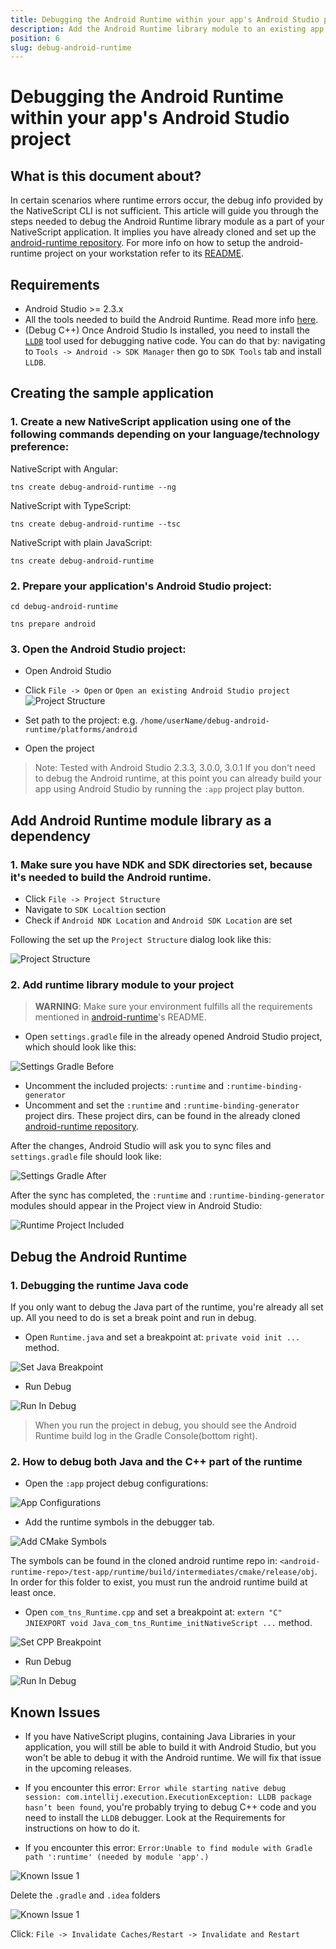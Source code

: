 ```yaml
---
title: Debugging the Android Runtime within your app's Android Studio project
description: Add the Android Runtime library module to an existing app
position: 6
slug: debug-android-runtime
---
```


# Debugging the Android Runtime within your app's Android Studio project

## What is this document about?

In certain scenarios where runtime errors occur, the debug info provided by the NativeScript CLI is not sufficient. This article will guide you through the steps needed to debug the Android Runtime library module as a part of your NativeScript application. It implies you have already cloned and set up the [android-runtime repository](https://github.com/NativeScript/android-runtime). For more info on how to setup the android-runtime project on your workstation refer to its [README](https://github.com/NativeScript/android-runtime/blob/master/README.md).

## Requirements

* Android Studio >= 2.3.x
* All the tools needed to build the Android Runtime. Read more info [here](https://github.com/NativeScript/android-runtime#build-prerequisites).
* (Debug C++) Once Android Studio Is installed, you need to install the [`LLDB`](https://lldb.llvm.org/) tool used for debugging native code. You can do that by: navigating to `Tools -> Android -> SDK Manager` then go to `SDK Tools` tab and install `LLDB`.

## Creating the sample application

### 1. Create a new NativeScript application using one of the following commands depending on your language/technology preference:

NativeScript with Angular:

`tns create debug-android-runtime --ng`

NativeScript with TypeScript:

`tns create debug-android-runtime --tsc`

NativeScript with plain JavaScript:

`tns create debug-android-runtime`

### 2. Prepare your application's Android Studio project:

`cd debug-android-runtime`

`tns prepare android`

### 3. Open the Android Studio project:

* Open Android Studio
* Click `File -> Open` or `Open an existing Android Studio project`
![Project Structure](open-as-project.png)

* Set path to the project: e.g. `/home/userName/debug-android-runtime/platforms/android`
* Open the project

> Note: Tested with Android Studio 2.3.3, 3.0.0, 3.0.1
> If you don't need to debug the Android runtime, at this point you can already build your app using Android Studio by running the `:app` project play button.

## Add Android Runtime module library as a dependency

### 1. Make sure you have NDK and SDK directories set, because it's needed to build the Android runtime.

* Click `File -> Project Structure`
* Navigate to `SDK Localtion` section
* Check if `Android NDK Location` and `Android SDK Location` are set

Following the set up the `Project Structure` dialog look like this:

![Project Structure](project-structure-window.png)

### 2. Add runtime library module to your project

> **WARNING**: Make sure your environment fulfills all the requirements mentioned in [android-runtime](https://github.com/NativeScript/android-runtime)'s README.

* Open `settings.gradle` file in the already opened Android Studio project, which should look like this:

![Settings Gradle Before](settings-gradle-before.png)

* Uncomment the included projects: `:runtime` and `:runtime-binding-generator`
* Uncomment and set the `:runtime` and `:runtime-binding-generator` project dirs. These project dirs, can be found in the already cloned [android-runtime repository](https://github.com/NativeScript/android-runtime).

After the changes, Android Studio will ask you to sync files and `settings.gradle` file should look like:

![Settings Gradle After](settings-gradle-after.png)

After the sync has completed, the `:runtime` and `:runtime-binding-generator` modules should appear in the Project view in Android Studio:

![Runtime Project Included](runtime-project-shown.png)

## Debug the Android Runtime

### 1. Debugging the runtime Java code

If you only want to debug the Java part of the runtime, you're already all set up. All you need to do is set a break point and run in debug.

* Open `Runtime.java` and set a breakpoint at: `private void init ...` method.

![Set Java Breakpoint](set-java-runtime-breakpoint.png)

* Run Debug

![Run In Debug](hit-debug.png)

> When you run the project in debug, you should see the Android Runtime build log in the Gradle Console(bottom right).

### 2. How to debug both Java and the C++ part of the runtime

* Open the `:app` project debug configurations:

![App Configurations](app-edit-configurations.png)

* Add the runtime symbols in the debugger tab.

![Add CMake Symbols](add-runtime-symbols.png)

The symbols can be found in the cloned android runtime repo in: `<android-runtime-repo>/test-app/runtime/build/intermediates/cmake/release/obj`. In order for this folder to exist, you must run the android runtime build at least once.

* Open `com_tns_Runtime.cpp` and set a breakpoint at: `extern "C" JNIEXPORT void Java_com_tns_Runtime_initNativeScript ...` method.

![Set CPP Breakpoint](set-cpp-runtime-breakpoint.png)

* Run Debug

![Run In Debug](hit-debug.png)

## Known Issues

* If you have NativeScript plugins, containing Java Libraries in your application, you will still be able to build it with Android Studio, but you won't be able to debug it with the Android runtime. We will fix that issue in the upcoming releases.

* If you encounter this error: `Error while starting native debug session: com.intellij.execution.ExecutionException: LLDB package hasn’t been found`, you're probably trying to debug C++ code and you need to install the `LLDB` debugger. Look at the Requirements for instructions on how to do it.

* If you encounter this error: `Error:Unable to find module with Gradle path ':runtime' (needed by module 'app'.)`

![Known Issue 1](ki-1.png)

Delete the `.gradle` and `.idea` folders

![Known Issue 1](ki-delete-folders.png)

Click: `File -> Invalidate Caches/Restart -> Invalidate and Restart`